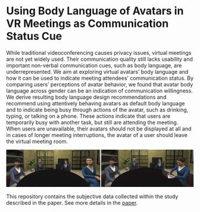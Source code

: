 # Using Body Language of Avatars in VR Meetings as Communication Status Cue
While traditional videoconferencing causes privacy issues, virtual meetings are not yet widely used. Their communication quality still lacks usability and important non-verbal communication cues, such as body language, are underrepresented. We aim at exploring virtual avatars’ body language and how it can be used to indicate meeting attendees’ communication status. By comparing users’ perceptions of avatar behavior, we found that avatar body language across gender can be an indication of communication willingness. We derive  resulting body language design recommendations and recommend using attentively behaving avatars as default body language and to indicate being busy through actions of the avatar, such as drinking, typing, or talking on a phone. These actions indicate that users are temporarily busy with another task, but still are attending the meeting. When users are unavailable, their avatars should not be displayed  at all and in cases of longer meeting interruptions, the avatar of a user should leave the virtual meeting room.

<img src="teaser.PNG" width="1000">

This repository contains the subjective data collected within the study described in the paper. See more details in the <a href="Paper_Using Body Language.pdf">paper</a>.